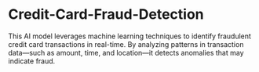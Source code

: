 # Credit-Card-Fraud-Detection
This AI model leverages machine learning techniques to identify fraudulent credit card transactions in real-time. By analyzing patterns in transaction data—such as amount, time, and location—it detects anomalies that may indicate fraud.
 
